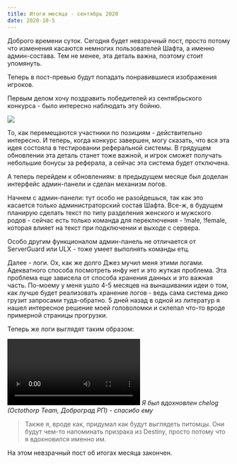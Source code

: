 ```yaml
---
title: Итоги месяца - сентябрь 2020
date: 2020-10-5
---
```


Доброго времени суток. Сегодня будет невзрачный пост, просто потому что изменения касаются немногих пользователей Шафта, а именно админ-состава. Тем не менее, эта деталь важна, поэтому стоит упомянуть.

Теперь в пост-превью будут попадать понравившиеся изображения игроков.

Первым делом хочу поздравить победителей из сентябрьского конкурса - было интересно наблюдать эту бойню.

![](https://digital-garden.website.yandexcloud.net/images/archives/lost.png)

То, как перемещаются участники по позициям - действительно интересно. И теперь, когда конкурс завершен, могу сказать, что вся эта идея состояла в тестировании реферальной системы. В грядущем обновлении эта деталь станет тоже важной, и игрок сможет получать небольшие бонусы за реферала, а сейчас эта система будет отключена.

А теперь перейдем к обновлениям: в предыдущем месяце был доделан интерфейс админ-панели и сделан механизм логов.

Начнем с админ-панели: тут особо не разойдешься, так как это касается только администраторский состав Шафта. Все-ж, в будущем планирую сделать текст по типу разделения женского и мужского родов - сейчас есть только команда для переключения - !male, !female, которая влияет на текст при подключении и выходе с сервера.

Особо другим функционалом админ-панель не отличается от ServerGuard или ULX - тоже умеет выполнять команды етц.

Далее - логи. Ох, как же долго Джез мучил меня этими логами. Адекватного способа посмотреть инфу нет и это жуткая проблема. Эта проблема еще зависела от способа хранения данных и это важная часть. По-моему у меня ушло 4-5 месяцев на вынашивании идеи о том, как лучше будет реализовать хранение логов - ведь сама система дико грузит запросами туда-обратно. 5 дней назад в одной из литератур я нашел интересное решение моей головоломки и склепал что-то вроде примерной страницы прогрузки.

Теперь же логи выглядят таким образом:


![](https://digital-garden.website.yandexcloud.net/images/archives/shaftcc/daff7dd6-778c-47bd-8805-fac8ec22ddac.mp4)
*Я был вдохновлен chelog (Octothorp Team, Доброград РП) - спасибо ему*

> Также я, вроде как, придумал как будут выглядеть питомцы. Они будут чем-то напоминать призрака из Destiny, просто потому что я вдохновился именно им.

На этом невзрачный пост об итогах месяца закончен.
